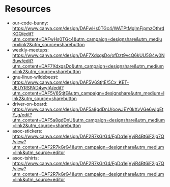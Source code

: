 # Resources

- our-code-bunny: https://www.canva.com/design/DAFwHs0TGc4/WATPtMgImFjpmzOthrdKGQ/edit?utm_content=DAFwHs0TGc4&utm_campaign=designshare&utm_medium=link2&utm_source=sharebutton
- weekly-meetups: https://www.canva.com/design/DAF7XdxgsDo/ofDzt9vcQ6kUU5G4w0NBuw/edit?utm_content=DAF7XdxgsDo&utm_campaign=designshare&utm_medium=link2&utm_source=sharebutton
- gnu-linux-wildebeest: https://www.canva.com/design/DAF5V6StjtE/5Cx_KET-JEUYRSPAD4wyIA/edit?utm_content=DAF5V6StjtE&utm_campaign=designshare&utm_medium=link2&utm_source=sharebutton
- driver-on-board: https://www.canva.com/design/DAF5a8gdDnU/oowJEY0kXvVGe6wIgEtY_g/edit?utm_content=DAF5a8gdDnU&utm_campaign=designshare&utm_medium=link2&utm_source=sharebutton
- asoc-stickers: https://www.canva.com/design/DAF2R7kGrG4/FgDq1ejVyiR4Bt6iF2lg7Q/view?utm_content=DAF2R7kGrG4&utm_campaign=designshare&utm_medium=link&utm_source=editor
- asoc-tshirts: https://www.canva.com/design/DAF2R7kGrG4/FgDq1ejVyiR4Bt6iF2lg7Q/view?utm_content=DAF2R7kGrG4&utm_campaign=designshare&utm_medium=link&utm_source=editor